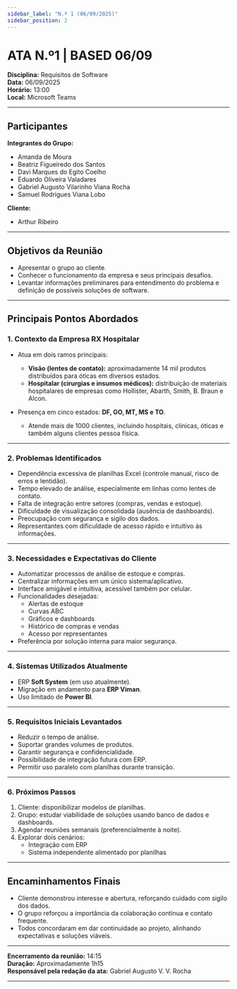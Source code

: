 ```yaml
---
sidebar_label: "N.º 1 (06/09/2025)"
sidebar_position: 2
---
```

# ATA N.º1 | BASED 06/09

**Disciplina:** Requisitos de Software  
**Data:** 06/09/2025  
**Horário:** 13:00  
**Local:** Microsoft Teams  

---

## Participantes  

**Integrantes do Grupo:**  
- Amanda de Moura  
- Beatriz Figueiredo dos Santos  
- Davi Marques do Egito Coelho  
- Eduardo Oliveira Valadares  
- Gabriel Augusto Vilarinho Viana Rocha  
- Samuel Rodrigues Viana Lobo  

**Cliente:**  
- Arthur Ribeiro  

---

## Objetivos da Reunião  
- Apresentar o grupo ao cliente.  
- Conhecer o funcionamento da empresa e seus principais desafios.  
- Levantar informações preliminares para entendimento do problema e definição de possíveis soluções de software.  

---

## Principais Pontos Abordados  

### 1. Contexto da Empresa RX Hospitalar  
- Atua em dois ramos principais:  
  - **Visão (lentes de contato):** aproximadamente 14 mil produtos distribuídos para óticas em diversos estados.  
  - **Hospitalar (cirurgias e insumos médicos):** distribuição de materiais hospitalares de empresas como Hollister, Abarth, Smith, B. Braun e Alcon.  

- Presença em cinco estados: **DF, GO, MT, MS e TO**.  
  - Atende mais de 1000 clientes, incluindo hospitais, clínicas, óticas e também alguns clientes pessoa física.  

---

### 2. Problemas Identificados  
- Dependência excessiva de planilhas Excel (controle manual, risco de erros e lentidão).  
- Tempo elevado de análise, especialmente em linhas como lentes de contato.  
- Falta de integração entre setores (compras, vendas e estoque).  
- Dificuldade de visualização consolidada (ausência de dashboards).  
- Preocupação com segurança e sigilo dos dados.  
- Representantes com dificuldade de acesso rápido e intuitivo às informações.  

---

### 3. Necessidades e Expectativas do Cliente  
- Automatizar processos de análise de estoque e compras.  
- Centralizar informações em um único sistema/aplicativo.  
- Interface amigável e intuitiva, acessível também por celular.  
- Funcionalidades desejadas:  
  - Alertas de estoque  
  - Curvas ABC  
  - Gráficos e dashboards  
  - Histórico de compras e vendas  
  - Acesso por representantes  
- Preferência por solução interna para maior segurança.  

---

### 4. Sistemas Utilizados Atualmente  
- ERP **Soft System** (em uso atualmente).  
- Migração em andamento para **ERP Viman**.  
- Uso limitado de **Power BI**.  

---

### 5. Requisitos Iniciais Levantados  
- Reduzir o tempo de análise.  
- Suportar grandes volumes de produtos.  
- Garantir segurança e confidencialidade.  
- Possibilidade de integração futura com ERP.  
- Permitir uso paralelo com planilhas durante transição.  

---

### 6. Próximos Passos  
1. Cliente: disponibilizar modelos de planilhas.  
2. Grupo: estudar viabilidade de soluções usando banco de dados e dashboards.  
3. Agendar reuniões semanais (preferencialmente à noite).  
4. Explorar dois cenários:  
   - Integração com ERP  
   - Sistema independente alimentado por planilhas  

---

## Encaminhamentos Finais  
- Cliente demonstrou interesse e abertura, reforçando cuidado com sigilo dos dados.  
- O grupo reforçou a importância da colaboração contínua e contato frequente.  
- Todos concordaram em dar continuidade ao projeto, alinhando expectativas e soluções viáveis.  

---

**Encerramento da reunião:** 14:15  
**Duração:** Aproximadamente 1h15  
**Responsável pela redação da ata:** Gabriel Augusto V. V. Rocha  

---
